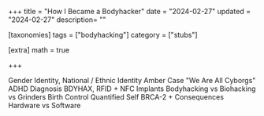 +++
title = "How I Became a Bodyhacker"
date = "2024-02-27"
updated = "2024-02-27"
description= ""

[taxonomies]
tags = ["bodyhacking"]
category = ["stubs"]

[extra]
math = true

+++

Gender Identity, National / Ethnic Identity
Amber Case "We Are All Cyborgs"
ADHD Diagnosis
BDYHAX, RFID + NFC Implants
Bodyhacking vs Biohacking vs Grinders
Birth Control
Quantified Self
BRCA-2 + Consequences
Hardware vs Software